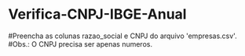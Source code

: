 ﻿# Verifica-CNPJ-IBGE-Anual

#Preencha as colunas razao_social e CNPJ do arquivo 'empresas.csv'.
#Obs.: O CNPJ precisa ser apenas numeros.
